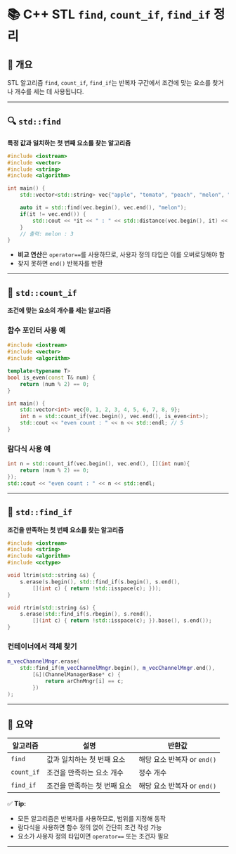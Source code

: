 # 📚 C++ STL `find`, `count_if`, `find_if` 정리

## 🧩 개요
STL 알고리즘 `find`, `count_if`, `find_if`는 반복자 구간에서 조건에 맞는 요소를 찾거나 개수를 세는 데 사용됩니다.

---

## 🔍 `std::find`
**특정 값과 일치하는 첫 번째 요소를 찾는 알고리즘**

```cpp
#include <iostream>
#include <vector>
#include <string>
#include <algorithm>

int main() {
    std::vector<std::string> vec{"apple", "tomato", "peach", "melon", "kiwi"};

    auto it = std::find(vec.begin(), vec.end(), "melon");
    if(it != vec.end()) {
        std::cout << *it << " : " << std::distance(vec.begin(), it) << std::endl;
    }
    // 출력: melon : 3
}
```

- **비교 연산**은 `operator==`를 사용하므로, 사용자 정의 타입은 이를 오버로딩해야 함
- 찾지 못하면 `end()` 반복자를 반환

---

## 🔢 `std::count_if`
**조건에 맞는 요소의 개수를 세는 알고리즘**

### 함수 포인터 사용 예
```cpp
#include <iostream>
#include <vector>
#include <algorithm>

template<typename T>
bool is_even(const T& num) {
    return (num % 2) == 0;
}

int main() {
    std::vector<int> vec{0, 1, 2, 3, 4, 5, 6, 7, 8, 9};
    int n = std::count_if(vec.begin(), vec.end(), is_even<int>);
    std::cout << "even count : " << n << std::endl; // 5
}
```

### 람다식 사용 예
```cpp
int n = std::count_if(vec.begin(), vec.end(), [](int num){
    return (num % 2) == 0;
});
std::cout << "even count : " << n << std::endl;
```

---

## 🎯 `std::find_if`
**조건을 만족하는 첫 번째 요소를 찾는 알고리즘**

```cpp
#include <iostream>
#include <string>
#include <algorithm>
#include <cctype>

void ltrim(std::string &s) {
    s.erase(s.begin(), std::find_if(s.begin(), s.end(),
        [](int c) { return !std::isspace(c); }));
}

void rtrim(std::string &s) {
    s.erase(std::find_if(s.rbegin(), s.rend(),
        [](int c) { return !std::isspace(c); }).base(), s.end());
}
```

### 컨테이너에서 객체 찾기
```cpp
m_vecChannelMngr.erase(
    std::find_if(m_vecChannelMngr.begin(), m_vecChannelMngr.end(),
        [&](ChannelManagerBase* c) {
            return arChnMngr[i] == c;
        })
);
```

---

## 📌 요약
| 알고리즘 | 설명 | 반환값 |
|----------|------|--------|
| `find` | 값과 일치하는 첫 번째 요소 | 해당 요소 반복자 or `end()` |
| `count_if` | 조건을 만족하는 요소 개수 | 정수 개수 |
| `find_if` | 조건을 만족하는 첫 번째 요소 | 해당 요소 반복자 or `end()` |

✅ **Tip:**  
- 모든 알고리즘은 반복자를 사용하므로, 범위를 지정해 동작
- 람다식을 사용하면 함수 정의 없이 간단히 조건 작성 가능
- 요소가 사용자 정의 타입이면 `operator==` 또는 조건자 필요

---
